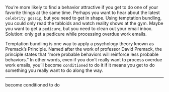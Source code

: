 You’re more likely to find a behavior attractive if you get to do one
of your favorite things at the same time. Perhaps you want to hear
about the latest `celebrity gossip`, but you need to get in shape. Using
temptation bundling, you could only read the tabloids and watch
reality shows at the gym. Maybe you want to get a `pedicure`, but you
need to clean out your email inbox. Solution: only get a pedicure while
processing overdue work emails.

Temptation bundling is one way to apply a psychology theory
known as Premack’s Principle. Named after the work of professor
David Premack, the principle states that “more probable behaviors will
reinforce less probable behaviors.” In other words, even if you don’t
really want to process overdue work emails, you’ll become `conditioned`
to do it if it means you get to do something you really want to do along
the way.

---
become conditioned to do